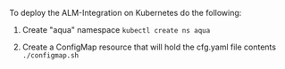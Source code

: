 To deploy the ALM-Integration on Kubernetes do the following:

1. Create "aqua" namespace
``` kubectl create ns aqua ```

2. Create a ConfigMap resource that will hold the cfg.yaml file contents
``` ./configmap.sh ```
